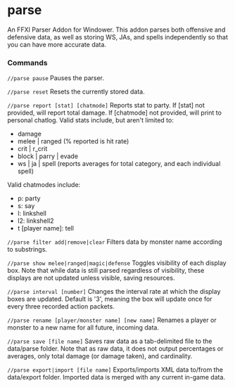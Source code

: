 # parse
An FFXI Parser Addon for Windower. This addon parses both offensive and defensive data, as well as storing WS, JAs, and spells independently so that you can have more accurate data.

### Commands

`//parse pause`
Pauses the parser.

`//parse reset`
Resets the currently stored data.

`//parse report [stat] [chatmode]`
Reports stat to party. If [stat] not provided, will report total damage. If [chatmode] not provided, will print to personal chatlog. Valid stats include, but aren't limited to:
* damage
* melee | ranged (% reported is hit rate)
* crit | r_crit
* block | parry | evade
* ws | ja | spell (reports averages for total category, and each individual spell)

Valid chatmodes include:
* p: party
* s: say
* l: linkshell
* l2: linkshell2
* t [player name]: tell

`//parse filter add|remove|clear`
Filters data by monster name according to substrings.

`//parse show melee|ranged|magic|defense`
Toggles visibility of each display box. Note that while data is still parsed regardless of visibility, these displays are not updated unless visible, saving resources.

`//parse interval [number]`
Changes the interval rate at which the display boxes are updated. Default is '3', meaning the box will update once for every three recorded action packets.

`//parse rename [player/monster name] [new name]`
Renames a player or monster to a new name for all future, incoming data.

`//parse save [file name]`
Saves raw data as a tab-delimited file to the data/parse folder. Note that as raw data, it does not output percentages or averages, only total damage (or damage taken), and cardinality.

`//parse export|import [file name]`
Exports/imports XML data to/from the data/export folder. Imported data is merged with any current in-game data.
